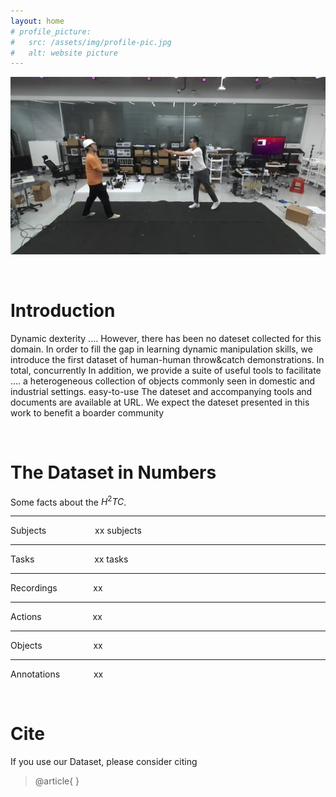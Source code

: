 ```yaml
---
layout: home
# profile_picture:
#   src: /assets/img/profile-pic.jpg
#   alt: website picture
---
```


![](https://raw.githubusercontent.com/lipengroboticsx/lipengroboticsx.github.io/lx_test/assets/images/home.png)


<br>

# Introduction

Dynamic dexterity ....
However, there has been no dateset collected for this domain. In order to fill the gap in learning dynamic manipulation
skills, we introduce the first dataset of human-human throw&catch demonstrations. In total,
concurrently
In addition, we provide a suite of useful tools to facilitate ....
a heterogeneous collection of objects commonly seen in domestic and industrial settings.
easy-to-use
The dateset and accompanying tools and documents are available at URL. We expect the dateset presented in this
work to benefit a boarder community

<br>

# The Dataset in Numbers
Some facts about the $H^2TC$.

-----

Subjects   &#8195;&#8195;&#8195;&#8195;&#8195;          xx subjects

---
Tasks &#8195;&#8195;&#8195;&#8195;&#8195;&#8195;&#160;  xx tasks

---
Recordings   &#8195;&#8195;&#8195;&#160;&#160;       xx

---
Actions &#8195;&#8195;&#8195;&#8195;&#8195;&#160;  xx

---
Objects   &#8195;&#8195;&#8195;&#8195;&#8195;&#160;      xx

---
Annotations  &#8195;&#8195;&#8195;&#160;  xx

<br>

# Cite

If you use our Dataset, please consider citing

> @article{
}
>

